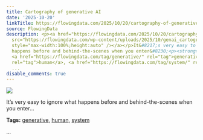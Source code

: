 ```yaml
---
title: Cartography of generative AI
date: '2025-10-20'
linkTitle: https://flowingdata.com/2025/10/20/cartography-of-generative-ai/
source: FlowingData
description: <p><a href="https://flowingdata.com/2025/10/20/cartography-of-generative-ai/"><img
  src="https://flowingdata.com/wp-content/uploads/2025/10/genai_cartography-750x531.png"
  style="max-width:100%;height:auto" /></a></p>It&#8217;s very easy to ignore what
  happens before and behind-the-scenes when you enter&#8230;<p><strong>Tags:</strong>
  <a href="https://flowingdata.com/tag/generative/" rel="tag">generative</a>, <a href="https://flowingdata.com/tag/human/"
  rel="tag">human</a>, <a href="https://flowingdata.com/tag/system/" rel="tag">system</a></p>
  ...
disable_comments: true
---
```

<p><a href="https://flowingdata.com/2025/10/20/cartography-of-generative-ai/"><img src="https://flowingdata.com/wp-content/uploads/2025/10/genai_cartography-750x531.png" style="max-width:100%;height:auto" /></a></p>It&#8217;s very easy to ignore what happens before and behind-the-scenes when you enter&#8230;<p><strong>Tags:</strong> <a href="https://flowingdata.com/tag/generative/" rel="tag">generative</a>, <a href="https://flowingdata.com/tag/human/" rel="tag">human</a>, <a href="https://flowingdata.com/tag/system/" rel="tag">system</a></p> ...